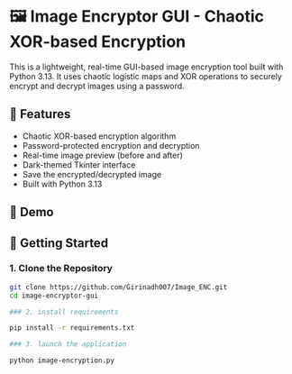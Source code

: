 # 🖼️ Image Encryptor GUI - Chaotic XOR-based Encryption

This is a lightweight, real-time GUI-based image encryption tool built with Python 3.13. It uses chaotic logistic maps and XOR operations to securely encrypt and decrypt images using a password.

## 🔐 Features

- Chaotic XOR-based encryption algorithm
- Password-protected encryption and decryption
- Real-time image preview (before and after)
- Dark-themed Tkinter interface
- Save the encrypted/decrypted image
- Built with Python 3.13

## 📸 Demo



## 🚀 Getting Started

### 1. Clone the Repository

```bash
git clone https://github.com/Girinadh007/Image_ENC.git
cd image-encryptor-gui

### 2. install requirements

pip install -r requirements.txt

### 3. launch the application

python image-encryption.py

